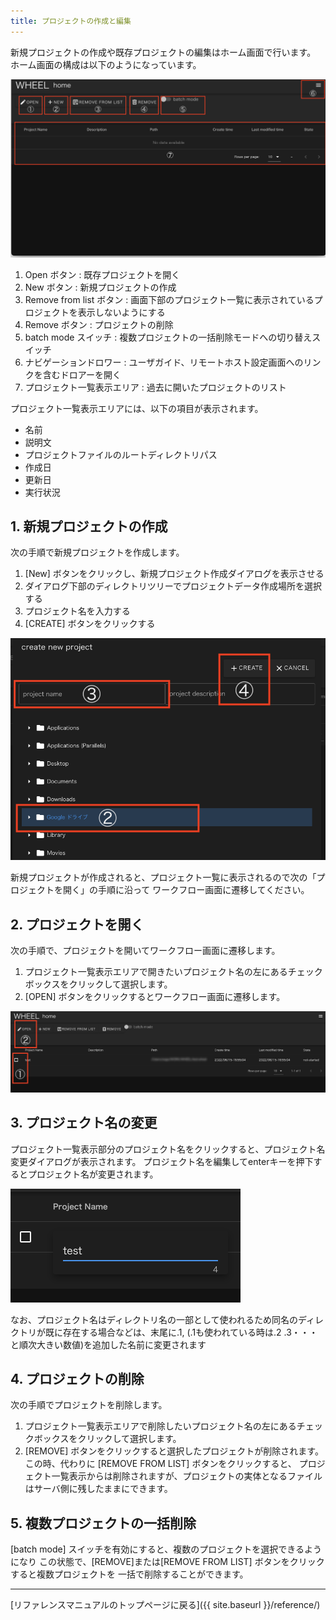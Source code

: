 ```yaml
---
title: プロジェクトの作成と編集
---
```

新規プロジェクトの作成や既存プロジェクトの編集はホーム画面で行います。
ホーム画面の構成は以下のようになっています。

![img](./img/home.png "home")
1. Open ボタン                : 既存プロジェクトを開く
1. New ボタン                 : 新規プロジェクトの作成
1. Remove from list ボタン    : 画面下部のプロジェクト一覧に表示されているプロジェクトを表示しないようにする
1. Remove ボタン              : プロジェクトの削除
1. batch mode スイッチ        : 複数プロジェクトの一括削除モードへの切り替えスイッチ
1. ナビゲーションドロワー     : ユーザガイド、リモートホスト設定画面へのリンクを含むドロアーを開く
1. プロジェクト一覧表示エリア : 過去に開いたプロジェクトのリスト

プロジェクト一覧表示エリアには、以下の項目が表示されます。
- 名前
- 説明文
- プロジェクトファイルのルートディレクトリパス
- 作成日
- 更新日
- 実行状況


## 1. 新規プロジェクトの作成
次の手順で新規プロジェクトを作成します。

1. [New] ボタンをクリックし、新規プロジェクト作成ダイアログを表示させる
1. ダイアログ下部のディレクトリツリーでプロジェクトデータ作成場所を選択する
1. プロジェクト名を入力する
1. [CREATE] ボタンをクリックする

![img](./img/new.png "new")

新規プロジェクトが作成されると、プロジェクト一覧に表示されるので次の「プロジェクトを開く」の手順に沿って
ワークフロー画面に遷移してください。

## 2. プロジェクトを開く
次の手順で、プロジェクトを開いてワークフロー画面に遷移します。
1. プロジェクト一覧表示エリアで開きたいプロジェクト名の左にあるチェックボックスをクリックして選択します。
1. [OPEN] ボタンをクリックするとワークフロー画面に遷移します。

![img](./img/open.png "open")

## 3. プロジェクト名の変更
プロジェクト一覧表示部分のプロジェクト名をクリックすると、プロジェクト名変更ダイアログが表示されます。
プロジェクト名を編集してenterキーを押下するとプロジェクト名が変更されます。

![img](./img/changeName.png "changeName")

なお、プロジェクト名はディレクトリ名の一部として使われるため同名のディレクトリが既に存在する場合などは、末尾に.1,
(.1も使われている時は.2 .3・・・と順次大きい数値)を追加した名前に変更されます

## 4. プロジェクトの削除
次の手順でプロジェクトを削除します。
1. プロジェクト一覧表示エリアで削除したいプロジェクト名の左にあるチェックボックスをクリックして選択します。
1. [REMOVE] ボタンをクリックすると選択したプロジェクトが削除されます。
   この時、代わりに [REMOVE FROM LIST] ボタンをクリックすると、
   プロジェクト一覧表示からは削除されますが、プロジェクトの実体となるファイルはサーバ側に残したままにできます。

## 5. 複数プロジェクトの一括削除
[batch mode] スイッチを有効にすると、複数のプロジェクトを選択できるようになり
この状態で、[REMOVE]または[REMOVE FROM LIST] ボタンをクリックすると複数プロジェクトを
一括で削除することができます。

--------
[リファレンスマニュアルのトップページに戻る]({{ site.baseurl }}/reference/)
